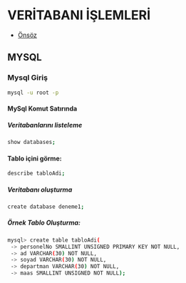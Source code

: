 # VERİTABANI İŞLEMLERİ

- [Önsöz](https://github.com/cicekhasan/Linux)


## MYSQL

### Mysql Giriş

```bash
mysql -u root -p
```

#### MySql Komut Satırında

##### Veritabanlarını listeleme

```bash
show databases;
```

#### Tablo içini görme:
```bash
describe tabloAdi;
```

##### Veritabanı oluşturma

```bash
create database deneme1;
```

##### Örnek Tablo Oluşturma:

```bash 
mysql> create table tabloAdi(
 -> personelNo SMALLINT UNSIGNED PRIMARY KEY NOT NULL,
 -> ad VARCHAR(30) NOT NULL,
 -> soyad VARCHAR(30) NOT NULL,
 -> departman VARCHAR(30) NOT NULL,
 -> maas SMALLINT UNSIGNED NOT NULL);
```